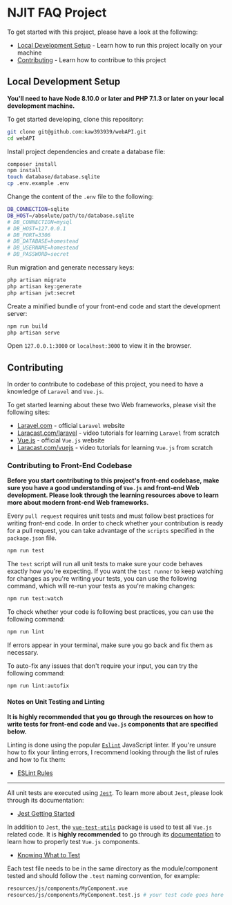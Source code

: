 # NJIT FAQ Project

To get started with this project, please have a look at the following:

-   [Local Development Setup](#local-development-setup) - Learn how to run this project locally on your machine
-   [Contributing](#contributing-to-front-end-code) - Learn how to contribue to this project

## Local Development Setup

**You'll need to have Node 8.10.0 or later and PHP 7.1.3 or later on your local development machine.**

To get started developing, clone this repository:

```sh
git clone git@github.com:kaw393939/webAPI.git
cd webAPI
```

Install project dependencies and create a database file:

```sh
composer install
npm install
touch database/database.sqlite
cp .env.example .env
```

Change the content of the `.env` file to the following:

```sh
DB_CONNECTION=sqlite
DB_HOST=/absolute/path/to/database.sqlite
# DB_CONNECTION=mysql
# DB_HOST=127.0.0.1
# DB_PORT=3306
# DB_DATABASE=homestead
# DB_USERNAME=homestead
# DB_PASSWORD=secret
```

Run migration and generate necessary keys:

```sh
php artisan migrate
php artisan key:generate
php artisan jwt:secret
```

Create a minified bundle of your front-end code and start the development server:

```sh
npm run build
php artisan serve
```

Open `127.0.0.1:3000` or `localhost:3000` to view it in the browser.

## Contributing

In order to contribute to codebase of this project, you need to have a knowledge of `Laravel` and `Vue.js`.

To get started learning about these two Web frameworks, please visit the following sites:

-   [Laravel.com](https://laravel.com) - official `Laravel` website
-   [Laracast.com/laravel](https://laracasts.com/skills/laravel) -
    video tutorials for learning `Laravel` from scratch
-   [Vue.js](https://vuejs.org/v2/guide/) - official `Vue.js` website
-   [Laracast.com/vuejs](https://laracasts.com/series/learn-vue-2-step-by-step) - video tutorials for learning `Vue.js` from scratch

### Contributing to Front-End Codebase

**Before you start contributing to this project's front-end codebase, make sure you have a good understanding of `Vue.js` and front-end Web development. Please look through the learning resources above to learn more about modern front-end Web frameworks.**

Every `pull request` requires unit tests and must follow best practices for writing front-end code. In order to check whether your contribution is ready for a pull request, you can take advantage of the `scripts` specified in the `package.json` file.

```sh
npm run test
```

The `test` script will run all unit tests to make sure your code behaves exactly how you're expecting. If you want the `test runner` to keep watching for changes as you're writing your tests, you can use the following command, which will re-run your tests as you're making changes:

```sh
npm run test:watch
```

To check whether your code is following best practices, you can use the following command:

```sh
npm run lint
```

If errors appear in your terminal, make sure you go back and fix them as necessary.

To auto-fix any issues that don't require your input, you can try the following command:

```sh
npm run lint:autofix
```

#### Notes on Unit Testing and Linting

**It is highly recommended that you go through the resources on how to write tests for front-end code and `Vue.js` components that are specified below.**

Linting is done using the popular [`Eslint`](https://eslint.org) JavaScript linter. If you're unsure how to fix your linting errors, I recommend looking through the list of rules and how to fix them:

-   [ESLint Rules](https://eslint.org/docs/rules/)

---

All unit tests are executed using [`Jest`](https://jestjs.io/en/). To learn more about `Jest`, please look through its documentation:

-   [Jest Getting Started](https://jestjs.io/docs/en/getting-started.html)

In addition to `Jest`, the [`vue-test-utils`](https://github.com/vuejs/vue-test-utils) package is used to test all `Vue.js` related code. It is **highly recommended** to go through its [documentation](https://vue-test-utils.vuejs.org/guides/#getting-started) to learn how to properly test `Vue.js` components.

-   [Knowing What to Test](https://vue-test-utils.vuejs.org/guides/#common-tips)

Each test file needs to be in the same directory as the module/component tested and should follow the `.test` naming convention, for example:

```sh
resources/js/components/MyComponent.vue
resources/js/components/MyComponent.test.js # your test code goes here
```
